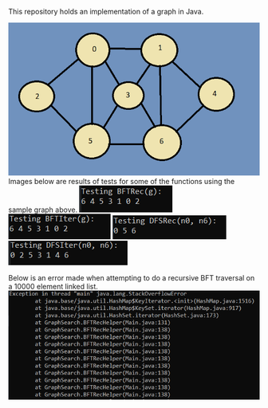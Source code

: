 This repository holds an implementation of a graph in Java.

![](images/sampleGraph.PNG)
Images below are results of tests for some of the functions using the sample graph above.
![](images/BFTRec_Test.PNG)
![](images/BFTIter_Test.PNG)
![](images/DFSRec_Test.PNG)
![](images/DFSIter_Test.PNG)

Below is an error made when attempting to do a recursive BFT traversal on a 10000 element linked list.
![](images/BFTRec_Overflow_Error.PNG)



